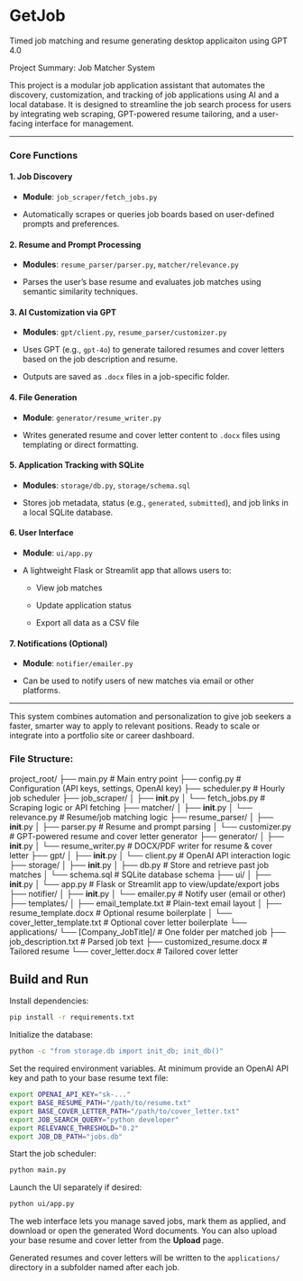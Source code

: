 # GetJob
Timed job matching and resume generating desktop applicaiton using GPT 4.0

Project Summary: Job Matcher System

This project is a modular job application assistant that automates the discovery, customization, and tracking of job applications using AI and a local database. It is designed to streamline the job search process for users by integrating web scraping, GPT-powered resume tailoring, and a user-facing interface for management.

---

### **Core Functions**

#### 1. **Job Discovery**

- **Module**: `job_scraper/fetch_jobs.py`
    
- Automatically scrapes or queries job boards based on user-defined prompts and preferences.
    

#### 2. **Resume and Prompt Processing**

- **Modules**: `resume_parser/parser.py`, `matcher/relevance.py`
    
- Parses the user’s base resume and evaluates job matches using semantic similarity techniques.
    

#### 3. **AI Customization via GPT**

- **Modules**: `gpt/client.py`, `resume_parser/customizer.py`
    
- Uses GPT (e.g., `gpt-4o`) to generate tailored resumes and cover letters based on the job description and resume.
    
- Outputs are saved as `.docx` files in a job-specific folder.
    

#### 4. **File Generation**

- **Module**: `generator/resume_writer.py`
    
- Writes generated resume and cover letter content to `.docx` files using templating or direct formatting.
    

#### 5. **Application Tracking with SQLite**

- **Modules**: `storage/db.py`, `storage/schema.sql`
    
- Stores job metadata, status (e.g., `generated`, `submitted`), and job links in a local SQLite database.
    

#### 6. **User Interface**

- **Module**: `ui/app.py`
    
- A lightweight Flask or Streamlit app that allows users to:
    
    - View job matches
        
    - Update application status
        
    - Export all data as a CSV file
        

#### 7. **Notifications (Optional)**

- **Module**: `notifier/emailer.py`
    
- Can be used to notify users of new matches via email or other platforms.
    

---

This system combines automation and personalization to give job seekers a faster, smarter way to apply to relevant positions. Ready to scale or integrate into a portfolio site or career dashboard.




### File Structure:
project_root/
├── main.py                        # Main entry point
├── config.py                      # Configuration (API keys, settings, OpenAI key)
├── scheduler.py                   # Hourly job scheduler
├── job_scraper/
│   ├── __init__.py
│   └── fetch_jobs.py              # Scraping logic or API fetching
├── matcher/
│   ├── __init__.py
│   └── relevance.py               # Resume/job matching logic
├── resume_parser/
│   ├── __init__.py
│   ├── parser.py                  # Resume and prompt parsing
│   └── customizer.py              # GPT-powered resume and cover letter generator
├── generator/
│   ├── __init__.py
│   └── resume_writer.py           # DOCX/PDF writer for resume & cover letter
├── gpt/
│   ├── __init__.py
│   └── client.py                  # OpenAI API interaction logic
├── storage/
│   ├── __init__.py
│   ├── db.py                      # Store and retrieve past job matches
│   └── schema.sql                 # SQLite database schema
├── ui/
│   ├── __init__.py
│   └── app.py                     # Flask or Streamlit app to view/update/export jobs
├── notifier/
│   ├── __init__.py
│   └── emailer.py                 # Notify user (email or other)
├── templates/
│   ├── email_template.txt         # Plain-text email layout
│   ├── resume_template.docx       # Optional resume boilerplate
│   └── cover_letter_template.txt  # Optional cover letter boilerplate
└── applications/
    └── [Company_JobTitle]/        # One folder per matched job
        ├── job_description.txt    # Parsed job text
        ├── customized_resume.docx # Tailored resume
        └── cover_letter.docx      # Tailored cover letter

## Build and Run

Install dependencies:

```bash
pip install -r requirements.txt
```

Initialize the database:

```bash
python -c "from storage.db import init_db; init_db()"
```

Set the required environment variables. At minimum provide an OpenAI API key and
path to your base resume text file:

```bash
export OPENAI_API_KEY="sk-..."
export BASE_RESUME_PATH="/path/to/resume.txt"
export BASE_COVER_LETTER_PATH="/path/to/cover_letter.txt"
export JOB_SEARCH_QUERY="python developer"
export RELEVANCE_THRESHOLD="0.2"
export JOB_DB_PATH="jobs.db"
```

Start the job scheduler:

```bash
python main.py
```

Launch the UI separately if desired:

```bash
python ui/app.py
```

The web interface lets you manage saved jobs, mark them as applied, and
download or open the generated Word documents. You can also upload your
base resume and cover letter from the **Upload** page.

Generated resumes and cover letters will be written to the `applications/`
directory in a subfolder named after each job.
